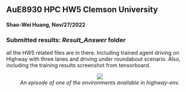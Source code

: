 ## AuE8930 HPC HW5 Clemson University
#### Shao-Wei Huang, Nov/27/2022
### Submitted results: *Result_Answer* folder
all the HW5 related files are in there.
Including trained agent driving on Highway with three lanes and driving under roundabout scenario.
Also, including the training results screenshot from tensorboard.
<p align="center">
    <img src="https://raw.githubusercontent.com/eleurent/highway-env/master/../gh-media/docs/media/highway-env.gif?raw=true"><br/>
    <em>An episode of one of the environments available in highway-env.</em>
</p>
